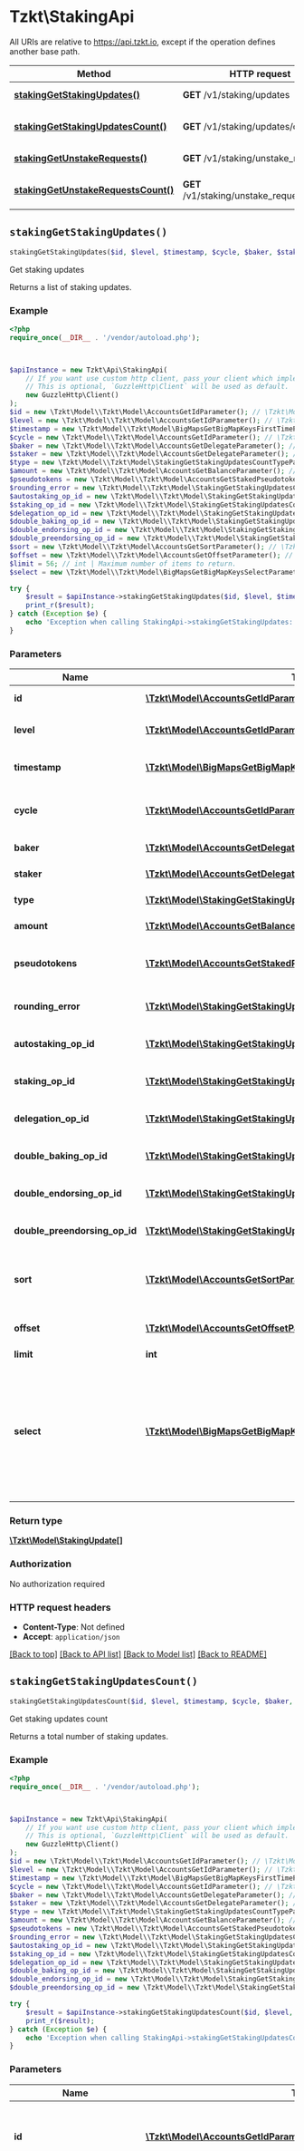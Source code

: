 # Tzkt\StakingApi

All URIs are relative to https://api.tzkt.io, except if the operation defines another base path.

| Method | HTTP request | Description |
| ------------- | ------------- | ------------- |
| [**stakingGetStakingUpdates()**](StakingApi.md#stakingGetStakingUpdates) | **GET** /v1/staking/updates | Get staking updates |
| [**stakingGetStakingUpdatesCount()**](StakingApi.md#stakingGetStakingUpdatesCount) | **GET** /v1/staking/updates/count | Get staking updates count |
| [**stakingGetUnstakeRequests()**](StakingApi.md#stakingGetUnstakeRequests) | **GET** /v1/staking/unstake_requests | Get unstake requests |
| [**stakingGetUnstakeRequestsCount()**](StakingApi.md#stakingGetUnstakeRequestsCount) | **GET** /v1/staking/unstake_requests/count | Get unstake requests count |


## `stakingGetStakingUpdates()`

```php
stakingGetStakingUpdates($id, $level, $timestamp, $cycle, $baker, $staker, $type, $amount, $pseudotokens, $rounding_error, $autostaking_op_id, $staking_op_id, $delegation_op_id, $double_baking_op_id, $double_endorsing_op_id, $double_preendorsing_op_id, $sort, $offset, $limit, $select): \Tzkt\Model\StakingUpdate[]
```

Get staking updates

Returns a list of staking updates.

### Example

```php
<?php
require_once(__DIR__ . '/vendor/autoload.php');



$apiInstance = new Tzkt\Api\StakingApi(
    // If you want use custom http client, pass your client which implements `GuzzleHttp\ClientInterface`.
    // This is optional, `GuzzleHttp\Client` will be used as default.
    new GuzzleHttp\Client()
);
$id = new \Tzkt\Model\\Tzkt\Model\AccountsGetIdParameter(); // \Tzkt\Model\AccountsGetIdParameter | Filter by internal TzKT id.   Click on the parameter to expand more details.
$level = new \Tzkt\Model\\Tzkt\Model\AccountsGetIdParameter(); // \Tzkt\Model\AccountsGetIdParameter | Filter by level of the block, where the staking update happened.   Click on the parameter to expand more details.
$timestamp = new \Tzkt\Model\\Tzkt\Model\BigMapsGetBigMapKeysFirstTimeParameter(); // \Tzkt\Model\BigMapsGetBigMapKeysFirstTimeParameter | Filter by timestamp of the block, where the staking update happened.   Click on the parameter to expand more details.
$cycle = new \Tzkt\Model\\Tzkt\Model\AccountsGetIdParameter(); // \Tzkt\Model\AccountsGetIdParameter | Filter by freezer or block cycle (depending on the update type).   Click on the parameter to expand more details.
$baker = new \Tzkt\Model\\Tzkt\Model\AccountsGetDelegateParameter(); // \Tzkt\Model\AccountsGetDelegateParameter | Filter by related baker.   Click on the parameter to expand more details.
$staker = new \Tzkt\Model\\Tzkt\Model\AccountsGetDelegateParameter(); // \Tzkt\Model\AccountsGetDelegateParameter | Filter by related staker.   Click on the parameter to expand more details.
$type = new \Tzkt\Model\\Tzkt\Model\StakingGetStakingUpdatesCountTypeParameter(); // \Tzkt\Model\StakingGetStakingUpdatesCountTypeParameter | Filter by staking update type.   Click on the parameter to expand more details.
$amount = new \Tzkt\Model\\Tzkt\Model\AccountsGetBalanceParameter(); // \Tzkt\Model\AccountsGetBalanceParameter | Filter by amount.   Click on the parameter to expand more details.
$pseudotokens = new \Tzkt\Model\\Tzkt\Model\AccountsGetStakedPseudotokensParameter(); // \Tzkt\Model\AccountsGetStakedPseudotokensParameter | Filter by amount of staking pseudotokens minted or burnt.   Click on the parameter to expand more details.
$rounding_error = new \Tzkt\Model\\Tzkt\Model\StakingGetStakingUpdatesCountRoundingErrorParameter(); // \Tzkt\Model\StakingGetStakingUpdatesCountRoundingErrorParameter | Filter by protocol rounding error.   Click on the parameter to expand more details.
$autostaking_op_id = new \Tzkt\Model\\Tzkt\Model\StakingGetStakingUpdatesCountRoundingErrorParameter(); // \Tzkt\Model\StakingGetStakingUpdatesCountRoundingErrorParameter | Filter by the ID of the related operation.   Click on the parameter to expand more details.
$staking_op_id = new \Tzkt\Model\\Tzkt\Model\StakingGetStakingUpdatesCountRoundingErrorParameter(); // \Tzkt\Model\StakingGetStakingUpdatesCountRoundingErrorParameter | Filter by the ID of the related operation.   Click on the parameter to expand more details.
$delegation_op_id = new \Tzkt\Model\\Tzkt\Model\StakingGetStakingUpdatesCountRoundingErrorParameter(); // \Tzkt\Model\StakingGetStakingUpdatesCountRoundingErrorParameter | Filter by the ID of the related operation.   Click on the parameter to expand more details.
$double_baking_op_id = new \Tzkt\Model\\Tzkt\Model\StakingGetStakingUpdatesCountRoundingErrorParameter(); // \Tzkt\Model\StakingGetStakingUpdatesCountRoundingErrorParameter | Filter by the ID of the related operation.   Click on the parameter to expand more details.
$double_endorsing_op_id = new \Tzkt\Model\\Tzkt\Model\StakingGetStakingUpdatesCountRoundingErrorParameter(); // \Tzkt\Model\StakingGetStakingUpdatesCountRoundingErrorParameter | Filter by the ID of the related operation.   Click on the parameter to expand more details.
$double_preendorsing_op_id = new \Tzkt\Model\\Tzkt\Model\StakingGetStakingUpdatesCountRoundingErrorParameter(); // \Tzkt\Model\StakingGetStakingUpdatesCountRoundingErrorParameter | Filter by the ID of the related operation.   Click on the parameter to expand more details.
$sort = new \Tzkt\Model\\Tzkt\Model\AccountsGetSortParameter(); // \Tzkt\Model\AccountsGetSortParameter | Sorts items (asc or desc) by the specified field. You can see what fields can be used for sorting in the response description, below.   Click on the parameter to expand more details.
$offset = new \Tzkt\Model\\Tzkt\Model\AccountsGetOffsetParameter(); // \Tzkt\Model\AccountsGetOffsetParameter | Specifies which or how many items should be skipped.   Click on the parameter to expand more details.
$limit = 56; // int | Maximum number of items to return.
$select = new \Tzkt\Model\\Tzkt\Model\BigMapsGetBigMapKeysSelectParameter(); // \Tzkt\Model\BigMapsGetBigMapKeysSelectParameter | Specify a comma-separated list of fields to include into response or leave it undefined to get default set of fields. This parameter accepts values of the following format: `{field}{path?}{as alias?}`, so you can do deep selection (for example, `?select=balance,token.metadata.symbol as token,...`).   Note, if you select just one field, the response will be flatten into a simple array of values.   Click on the parameter to expand the details.

try {
    $result = $apiInstance->stakingGetStakingUpdates($id, $level, $timestamp, $cycle, $baker, $staker, $type, $amount, $pseudotokens, $rounding_error, $autostaking_op_id, $staking_op_id, $delegation_op_id, $double_baking_op_id, $double_endorsing_op_id, $double_preendorsing_op_id, $sort, $offset, $limit, $select);
    print_r($result);
} catch (Exception $e) {
    echo 'Exception when calling StakingApi->stakingGetStakingUpdates: ', $e->getMessage(), PHP_EOL;
}
```

### Parameters

| Name | Type | Description  | Notes |
| ------------- | ------------- | ------------- | ------------- |
| **id** | [**\Tzkt\Model\AccountsGetIdParameter**](../Model/.md)| Filter by internal TzKT id.   Click on the parameter to expand more details. | [optional] |
| **level** | [**\Tzkt\Model\AccountsGetIdParameter**](../Model/.md)| Filter by level of the block, where the staking update happened.   Click on the parameter to expand more details. | [optional] |
| **timestamp** | [**\Tzkt\Model\BigMapsGetBigMapKeysFirstTimeParameter**](../Model/.md)| Filter by timestamp of the block, where the staking update happened.   Click on the parameter to expand more details. | [optional] |
| **cycle** | [**\Tzkt\Model\AccountsGetIdParameter**](../Model/.md)| Filter by freezer or block cycle (depending on the update type).   Click on the parameter to expand more details. | [optional] |
| **baker** | [**\Tzkt\Model\AccountsGetDelegateParameter**](../Model/.md)| Filter by related baker.   Click on the parameter to expand more details. | [optional] |
| **staker** | [**\Tzkt\Model\AccountsGetDelegateParameter**](../Model/.md)| Filter by related staker.   Click on the parameter to expand more details. | [optional] |
| **type** | [**\Tzkt\Model\StakingGetStakingUpdatesCountTypeParameter**](../Model/.md)| Filter by staking update type.   Click on the parameter to expand more details. | [optional] |
| **amount** | [**\Tzkt\Model\AccountsGetBalanceParameter**](../Model/.md)| Filter by amount.   Click on the parameter to expand more details. | [optional] |
| **pseudotokens** | [**\Tzkt\Model\AccountsGetStakedPseudotokensParameter**](../Model/.md)| Filter by amount of staking pseudotokens minted or burnt.   Click on the parameter to expand more details. | [optional] |
| **rounding_error** | [**\Tzkt\Model\StakingGetStakingUpdatesCountRoundingErrorParameter**](../Model/.md)| Filter by protocol rounding error.   Click on the parameter to expand more details. | [optional] |
| **autostaking_op_id** | [**\Tzkt\Model\StakingGetStakingUpdatesCountRoundingErrorParameter**](../Model/.md)| Filter by the ID of the related operation.   Click on the parameter to expand more details. | [optional] |
| **staking_op_id** | [**\Tzkt\Model\StakingGetStakingUpdatesCountRoundingErrorParameter**](../Model/.md)| Filter by the ID of the related operation.   Click on the parameter to expand more details. | [optional] |
| **delegation_op_id** | [**\Tzkt\Model\StakingGetStakingUpdatesCountRoundingErrorParameter**](../Model/.md)| Filter by the ID of the related operation.   Click on the parameter to expand more details. | [optional] |
| **double_baking_op_id** | [**\Tzkt\Model\StakingGetStakingUpdatesCountRoundingErrorParameter**](../Model/.md)| Filter by the ID of the related operation.   Click on the parameter to expand more details. | [optional] |
| **double_endorsing_op_id** | [**\Tzkt\Model\StakingGetStakingUpdatesCountRoundingErrorParameter**](../Model/.md)| Filter by the ID of the related operation.   Click on the parameter to expand more details. | [optional] |
| **double_preendorsing_op_id** | [**\Tzkt\Model\StakingGetStakingUpdatesCountRoundingErrorParameter**](../Model/.md)| Filter by the ID of the related operation.   Click on the parameter to expand more details. | [optional] |
| **sort** | [**\Tzkt\Model\AccountsGetSortParameter**](../Model/.md)| Sorts items (asc or desc) by the specified field. You can see what fields can be used for sorting in the response description, below.   Click on the parameter to expand more details. | [optional] |
| **offset** | [**\Tzkt\Model\AccountsGetOffsetParameter**](../Model/.md)| Specifies which or how many items should be skipped.   Click on the parameter to expand more details. | [optional] |
| **limit** | **int**| Maximum number of items to return. | [optional] |
| **select** | [**\Tzkt\Model\BigMapsGetBigMapKeysSelectParameter**](../Model/.md)| Specify a comma-separated list of fields to include into response or leave it undefined to get default set of fields. This parameter accepts values of the following format: &#x60;{field}{path?}{as alias?}&#x60;, so you can do deep selection (for example, &#x60;?select&#x3D;balance,token.metadata.symbol as token,...&#x60;).   Note, if you select just one field, the response will be flatten into a simple array of values.   Click on the parameter to expand the details. | [optional] |

### Return type

[**\Tzkt\Model\StakingUpdate[]**](../Model/StakingUpdate.md)

### Authorization

No authorization required

### HTTP request headers

- **Content-Type**: Not defined
- **Accept**: `application/json`

[[Back to top]](#) [[Back to API list]](../../README.md#endpoints)
[[Back to Model list]](../../README.md#models)
[[Back to README]](../../README.md)

## `stakingGetStakingUpdatesCount()`

```php
stakingGetStakingUpdatesCount($id, $level, $timestamp, $cycle, $baker, $staker, $type, $amount, $pseudotokens, $rounding_error, $autostaking_op_id, $staking_op_id, $delegation_op_id, $double_baking_op_id, $double_endorsing_op_id, $double_preendorsing_op_id): int
```

Get staking updates count

Returns a total number of staking updates.

### Example

```php
<?php
require_once(__DIR__ . '/vendor/autoload.php');



$apiInstance = new Tzkt\Api\StakingApi(
    // If you want use custom http client, pass your client which implements `GuzzleHttp\ClientInterface`.
    // This is optional, `GuzzleHttp\Client` will be used as default.
    new GuzzleHttp\Client()
);
$id = new \Tzkt\Model\\Tzkt\Model\AccountsGetIdParameter(); // \Tzkt\Model\AccountsGetIdParameter | Filter by internal TzKT id.   Click on the parameter to expand more details.
$level = new \Tzkt\Model\\Tzkt\Model\AccountsGetIdParameter(); // \Tzkt\Model\AccountsGetIdParameter | Filter by level of the block, where the staking update happened.   Click on the parameter to expand more details.
$timestamp = new \Tzkt\Model\\Tzkt\Model\BigMapsGetBigMapKeysFirstTimeParameter(); // \Tzkt\Model\BigMapsGetBigMapKeysFirstTimeParameter | Filter by timestamp of the block, where the staking update happened.   Click on the parameter to expand more details.
$cycle = new \Tzkt\Model\\Tzkt\Model\AccountsGetIdParameter(); // \Tzkt\Model\AccountsGetIdParameter | Filter by freezer or block cycle (depending on the update type).   Click on the parameter to expand more details.
$baker = new \Tzkt\Model\\Tzkt\Model\AccountsGetDelegateParameter(); // \Tzkt\Model\AccountsGetDelegateParameter | Filter by related baker.   Click on the parameter to expand more details.
$staker = new \Tzkt\Model\\Tzkt\Model\AccountsGetDelegateParameter(); // \Tzkt\Model\AccountsGetDelegateParameter | Filter by related staker.   Click on the parameter to expand more details.
$type = new \Tzkt\Model\\Tzkt\Model\StakingGetStakingUpdatesCountTypeParameter(); // \Tzkt\Model\StakingGetStakingUpdatesCountTypeParameter | Filter by staking update type.   Click on the parameter to expand more details.
$amount = new \Tzkt\Model\\Tzkt\Model\AccountsGetBalanceParameter(); // \Tzkt\Model\AccountsGetBalanceParameter | Filter by amount.   Click on the parameter to expand more details.
$pseudotokens = new \Tzkt\Model\\Tzkt\Model\AccountsGetStakedPseudotokensParameter(); // \Tzkt\Model\AccountsGetStakedPseudotokensParameter | Filter by amount of staking pseudotokens minted or burnt.   Click on the parameter to expand more details.
$rounding_error = new \Tzkt\Model\\Tzkt\Model\StakingGetStakingUpdatesCountRoundingErrorParameter(); // \Tzkt\Model\StakingGetStakingUpdatesCountRoundingErrorParameter | Filter by protocol rounding error.   Click on the parameter to expand more details.
$autostaking_op_id = new \Tzkt\Model\\Tzkt\Model\StakingGetStakingUpdatesCountRoundingErrorParameter(); // \Tzkt\Model\StakingGetStakingUpdatesCountRoundingErrorParameter | Filter by the ID of the related operation.   Click on the parameter to expand more details.
$staking_op_id = new \Tzkt\Model\\Tzkt\Model\StakingGetStakingUpdatesCountRoundingErrorParameter(); // \Tzkt\Model\StakingGetStakingUpdatesCountRoundingErrorParameter | Filter by the ID of the related operation.   Click on the parameter to expand more details.
$delegation_op_id = new \Tzkt\Model\\Tzkt\Model\StakingGetStakingUpdatesCountRoundingErrorParameter(); // \Tzkt\Model\StakingGetStakingUpdatesCountRoundingErrorParameter | Filter by the ID of the related operation.   Click on the parameter to expand more details.
$double_baking_op_id = new \Tzkt\Model\\Tzkt\Model\StakingGetStakingUpdatesCountRoundingErrorParameter(); // \Tzkt\Model\StakingGetStakingUpdatesCountRoundingErrorParameter | Filter by the ID of the related operation.   Click on the parameter to expand more details.
$double_endorsing_op_id = new \Tzkt\Model\\Tzkt\Model\StakingGetStakingUpdatesCountRoundingErrorParameter(); // \Tzkt\Model\StakingGetStakingUpdatesCountRoundingErrorParameter | Filter by the ID of the related operation.   Click on the parameter to expand more details.
$double_preendorsing_op_id = new \Tzkt\Model\\Tzkt\Model\StakingGetStakingUpdatesCountRoundingErrorParameter(); // \Tzkt\Model\StakingGetStakingUpdatesCountRoundingErrorParameter | Filter by the ID of the related operation.   Click on the parameter to expand more details.

try {
    $result = $apiInstance->stakingGetStakingUpdatesCount($id, $level, $timestamp, $cycle, $baker, $staker, $type, $amount, $pseudotokens, $rounding_error, $autostaking_op_id, $staking_op_id, $delegation_op_id, $double_baking_op_id, $double_endorsing_op_id, $double_preendorsing_op_id);
    print_r($result);
} catch (Exception $e) {
    echo 'Exception when calling StakingApi->stakingGetStakingUpdatesCount: ', $e->getMessage(), PHP_EOL;
}
```

### Parameters

| Name | Type | Description  | Notes |
| ------------- | ------------- | ------------- | ------------- |
| **id** | [**\Tzkt\Model\AccountsGetIdParameter**](../Model/.md)| Filter by internal TzKT id.   Click on the parameter to expand more details. | [optional] |
| **level** | [**\Tzkt\Model\AccountsGetIdParameter**](../Model/.md)| Filter by level of the block, where the staking update happened.   Click on the parameter to expand more details. | [optional] |
| **timestamp** | [**\Tzkt\Model\BigMapsGetBigMapKeysFirstTimeParameter**](../Model/.md)| Filter by timestamp of the block, where the staking update happened.   Click on the parameter to expand more details. | [optional] |
| **cycle** | [**\Tzkt\Model\AccountsGetIdParameter**](../Model/.md)| Filter by freezer or block cycle (depending on the update type).   Click on the parameter to expand more details. | [optional] |
| **baker** | [**\Tzkt\Model\AccountsGetDelegateParameter**](../Model/.md)| Filter by related baker.   Click on the parameter to expand more details. | [optional] |
| **staker** | [**\Tzkt\Model\AccountsGetDelegateParameter**](../Model/.md)| Filter by related staker.   Click on the parameter to expand more details. | [optional] |
| **type** | [**\Tzkt\Model\StakingGetStakingUpdatesCountTypeParameter**](../Model/.md)| Filter by staking update type.   Click on the parameter to expand more details. | [optional] |
| **amount** | [**\Tzkt\Model\AccountsGetBalanceParameter**](../Model/.md)| Filter by amount.   Click on the parameter to expand more details. | [optional] |
| **pseudotokens** | [**\Tzkt\Model\AccountsGetStakedPseudotokensParameter**](../Model/.md)| Filter by amount of staking pseudotokens minted or burnt.   Click on the parameter to expand more details. | [optional] |
| **rounding_error** | [**\Tzkt\Model\StakingGetStakingUpdatesCountRoundingErrorParameter**](../Model/.md)| Filter by protocol rounding error.   Click on the parameter to expand more details. | [optional] |
| **autostaking_op_id** | [**\Tzkt\Model\StakingGetStakingUpdatesCountRoundingErrorParameter**](../Model/.md)| Filter by the ID of the related operation.   Click on the parameter to expand more details. | [optional] |
| **staking_op_id** | [**\Tzkt\Model\StakingGetStakingUpdatesCountRoundingErrorParameter**](../Model/.md)| Filter by the ID of the related operation.   Click on the parameter to expand more details. | [optional] |
| **delegation_op_id** | [**\Tzkt\Model\StakingGetStakingUpdatesCountRoundingErrorParameter**](../Model/.md)| Filter by the ID of the related operation.   Click on the parameter to expand more details. | [optional] |
| **double_baking_op_id** | [**\Tzkt\Model\StakingGetStakingUpdatesCountRoundingErrorParameter**](../Model/.md)| Filter by the ID of the related operation.   Click on the parameter to expand more details. | [optional] |
| **double_endorsing_op_id** | [**\Tzkt\Model\StakingGetStakingUpdatesCountRoundingErrorParameter**](../Model/.md)| Filter by the ID of the related operation.   Click on the parameter to expand more details. | [optional] |
| **double_preendorsing_op_id** | [**\Tzkt\Model\StakingGetStakingUpdatesCountRoundingErrorParameter**](../Model/.md)| Filter by the ID of the related operation.   Click on the parameter to expand more details. | [optional] |

### Return type

**int**

### Authorization

No authorization required

### HTTP request headers

- **Content-Type**: Not defined
- **Accept**: `application/json`

[[Back to top]](#) [[Back to API list]](../../README.md#endpoints)
[[Back to Model list]](../../README.md#models)
[[Back to README]](../../README.md)

## `stakingGetUnstakeRequests()`

```php
stakingGetUnstakeRequests($id, $cycle, $baker, $staker, $requested_amount, $restaked_amount, $finalized_amount, $slashed_amount, $rounding_error, $actual_amount, $status, $updates_count, $first_level, $first_time, $last_level, $last_time, $sort, $offset, $limit, $select): \Tzkt\Model\UnstakeRequest[]
```

Get unstake requests

Returns a list of unstake requests.

### Example

```php
<?php
require_once(__DIR__ . '/vendor/autoload.php');



$apiInstance = new Tzkt\Api\StakingApi(
    // If you want use custom http client, pass your client which implements `GuzzleHttp\ClientInterface`.
    // This is optional, `GuzzleHttp\Client` will be used as default.
    new GuzzleHttp\Client()
);
$id = new \Tzkt\Model\\Tzkt\Model\AccountsGetIdParameter(); // \Tzkt\Model\AccountsGetIdParameter | Filter by internal TzKT id.   Click on the parameter to expand more details.
$cycle = new \Tzkt\Model\\Tzkt\Model\AccountsGetIdParameter(); // \Tzkt\Model\AccountsGetIdParameter | Filter by cycle.   Click on the parameter to expand more details.
$baker = new \Tzkt\Model\\Tzkt\Model\AccountsGetDelegateParameter(); // \Tzkt\Model\AccountsGetDelegateParameter | Filter by related baker.   Click on the parameter to expand more details.
$staker = new \Tzkt\Model\\Tzkt\Model\AccountsGetDelegateParameter(); // \Tzkt\Model\AccountsGetDelegateParameter | Filter by related staker. If staker is null, then it's aggregated unstaked deposits for the baker.   Click on the parameter to expand more details.
$requested_amount = new \Tzkt\Model\\Tzkt\Model\AccountsGetBalanceParameter(); // \Tzkt\Model\AccountsGetBalanceParameter | Filter by requested amount.   Click on the parameter to expand more details.
$restaked_amount = new \Tzkt\Model\\Tzkt\Model\AccountsGetBalanceParameter(); // \Tzkt\Model\AccountsGetBalanceParameter | Filter by restaked amount.   Click on the parameter to expand more details.
$finalized_amount = new \Tzkt\Model\\Tzkt\Model\AccountsGetBalanceParameter(); // \Tzkt\Model\AccountsGetBalanceParameter | Filter by finalized amount.   Click on the parameter to expand more details.
$slashed_amount = new \Tzkt\Model\\Tzkt\Model\AccountsGetBalanceParameter(); // \Tzkt\Model\AccountsGetBalanceParameter | Filter by slashed amount.   Click on the parameter to expand more details.
$rounding_error = new \Tzkt\Model\\Tzkt\Model\StakingGetStakingUpdatesCountRoundingErrorParameter(); // \Tzkt\Model\StakingGetStakingUpdatesCountRoundingErrorParameter | Filter by protocol rounding error.   Click on the parameter to expand more details.
$actual_amount = new \Tzkt\Model\\Tzkt\Model\AccountsGetBalanceParameter(); // \Tzkt\Model\AccountsGetBalanceParameter | Filter by actual amount.   Click on the parameter to expand more details.
$status = new \Tzkt\Model\\Tzkt\Model\StakingGetUnstakeRequestsCountStatusParameter(); // \Tzkt\Model\StakingGetUnstakeRequestsCountStatusParameter | Filter by status.   Click on the parameter to expand more details.
$updates_count = new \Tzkt\Model\\Tzkt\Model\AccountsGetIdParameter(); // \Tzkt\Model\AccountsGetIdParameter | Filter by staking updates count.   Click on the parameter to expand more details.
$first_level = new \Tzkt\Model\\Tzkt\Model\AccountsGetIdParameter(); // \Tzkt\Model\AccountsGetIdParameter | Filter by level of the block where the unstake request was created.   Click on the parameter to expand more details.
$first_time = new \Tzkt\Model\\Tzkt\Model\BigMapsGetBigMapKeysFirstTimeParameter(); // \Tzkt\Model\BigMapsGetBigMapKeysFirstTimeParameter | Filter by timestamp (ISO 8601) of the block where the unstake request was created.   Click on the parameter to expand more details.
$last_level = new \Tzkt\Model\\Tzkt\Model\AccountsGetIdParameter(); // \Tzkt\Model\AccountsGetIdParameter | Filter by level of the block where the unstake request was last updated.   Click on the parameter to expand more details.
$last_time = new \Tzkt\Model\\Tzkt\Model\BigMapsGetBigMapKeysFirstTimeParameter(); // \Tzkt\Model\BigMapsGetBigMapKeysFirstTimeParameter | Filter by timestamp (ISO 8601) of the block where the unstake request was last updated.   Click on the parameter to expand more details.
$sort = new \Tzkt\Model\\Tzkt\Model\AccountsGetSortParameter(); // \Tzkt\Model\AccountsGetSortParameter | Sorts items (asc or desc) by the specified field. You can see what fields can be used for sorting in the response description, below.   Click on the parameter to expand more details.
$offset = new \Tzkt\Model\\Tzkt\Model\AccountsGetOffsetParameter(); // \Tzkt\Model\AccountsGetOffsetParameter | Specifies which or how many items should be skipped.   Click on the parameter to expand more details.
$limit = 56; // int | Maximum number of items to return.
$select = new \Tzkt\Model\\Tzkt\Model\BigMapsGetBigMapKeysSelectParameter(); // \Tzkt\Model\BigMapsGetBigMapKeysSelectParameter | Specify a comma-separated list of fields to include into response or leave it undefined to get default set of fields. This parameter accepts values of the following format: `{field}{path?}{as alias?}`, so you can do deep selection (for example, `?select=balance,token.metadata.symbol as token,...`).   Note, if you select just one field, the response will be flatten into a simple array of values.   Click on the parameter to expand the details.

try {
    $result = $apiInstance->stakingGetUnstakeRequests($id, $cycle, $baker, $staker, $requested_amount, $restaked_amount, $finalized_amount, $slashed_amount, $rounding_error, $actual_amount, $status, $updates_count, $first_level, $first_time, $last_level, $last_time, $sort, $offset, $limit, $select);
    print_r($result);
} catch (Exception $e) {
    echo 'Exception when calling StakingApi->stakingGetUnstakeRequests: ', $e->getMessage(), PHP_EOL;
}
```

### Parameters

| Name | Type | Description  | Notes |
| ------------- | ------------- | ------------- | ------------- |
| **id** | [**\Tzkt\Model\AccountsGetIdParameter**](../Model/.md)| Filter by internal TzKT id.   Click on the parameter to expand more details. | [optional] |
| **cycle** | [**\Tzkt\Model\AccountsGetIdParameter**](../Model/.md)| Filter by cycle.   Click on the parameter to expand more details. | [optional] |
| **baker** | [**\Tzkt\Model\AccountsGetDelegateParameter**](../Model/.md)| Filter by related baker.   Click on the parameter to expand more details. | [optional] |
| **staker** | [**\Tzkt\Model\AccountsGetDelegateParameter**](../Model/.md)| Filter by related staker. If staker is null, then it&#39;s aggregated unstaked deposits for the baker.   Click on the parameter to expand more details. | [optional] |
| **requested_amount** | [**\Tzkt\Model\AccountsGetBalanceParameter**](../Model/.md)| Filter by requested amount.   Click on the parameter to expand more details. | [optional] |
| **restaked_amount** | [**\Tzkt\Model\AccountsGetBalanceParameter**](../Model/.md)| Filter by restaked amount.   Click on the parameter to expand more details. | [optional] |
| **finalized_amount** | [**\Tzkt\Model\AccountsGetBalanceParameter**](../Model/.md)| Filter by finalized amount.   Click on the parameter to expand more details. | [optional] |
| **slashed_amount** | [**\Tzkt\Model\AccountsGetBalanceParameter**](../Model/.md)| Filter by slashed amount.   Click on the parameter to expand more details. | [optional] |
| **rounding_error** | [**\Tzkt\Model\StakingGetStakingUpdatesCountRoundingErrorParameter**](../Model/.md)| Filter by protocol rounding error.   Click on the parameter to expand more details. | [optional] |
| **actual_amount** | [**\Tzkt\Model\AccountsGetBalanceParameter**](../Model/.md)| Filter by actual amount.   Click on the parameter to expand more details. | [optional] |
| **status** | [**\Tzkt\Model\StakingGetUnstakeRequestsCountStatusParameter**](../Model/.md)| Filter by status.   Click on the parameter to expand more details. | [optional] |
| **updates_count** | [**\Tzkt\Model\AccountsGetIdParameter**](../Model/.md)| Filter by staking updates count.   Click on the parameter to expand more details. | [optional] |
| **first_level** | [**\Tzkt\Model\AccountsGetIdParameter**](../Model/.md)| Filter by level of the block where the unstake request was created.   Click on the parameter to expand more details. | [optional] |
| **first_time** | [**\Tzkt\Model\BigMapsGetBigMapKeysFirstTimeParameter**](../Model/.md)| Filter by timestamp (ISO 8601) of the block where the unstake request was created.   Click on the parameter to expand more details. | [optional] |
| **last_level** | [**\Tzkt\Model\AccountsGetIdParameter**](../Model/.md)| Filter by level of the block where the unstake request was last updated.   Click on the parameter to expand more details. | [optional] |
| **last_time** | [**\Tzkt\Model\BigMapsGetBigMapKeysFirstTimeParameter**](../Model/.md)| Filter by timestamp (ISO 8601) of the block where the unstake request was last updated.   Click on the parameter to expand more details. | [optional] |
| **sort** | [**\Tzkt\Model\AccountsGetSortParameter**](../Model/.md)| Sorts items (asc or desc) by the specified field. You can see what fields can be used for sorting in the response description, below.   Click on the parameter to expand more details. | [optional] |
| **offset** | [**\Tzkt\Model\AccountsGetOffsetParameter**](../Model/.md)| Specifies which or how many items should be skipped.   Click on the parameter to expand more details. | [optional] |
| **limit** | **int**| Maximum number of items to return. | [optional] |
| **select** | [**\Tzkt\Model\BigMapsGetBigMapKeysSelectParameter**](../Model/.md)| Specify a comma-separated list of fields to include into response or leave it undefined to get default set of fields. This parameter accepts values of the following format: &#x60;{field}{path?}{as alias?}&#x60;, so you can do deep selection (for example, &#x60;?select&#x3D;balance,token.metadata.symbol as token,...&#x60;).   Note, if you select just one field, the response will be flatten into a simple array of values.   Click on the parameter to expand the details. | [optional] |

### Return type

[**\Tzkt\Model\UnstakeRequest[]**](../Model/UnstakeRequest.md)

### Authorization

No authorization required

### HTTP request headers

- **Content-Type**: Not defined
- **Accept**: `application/json`

[[Back to top]](#) [[Back to API list]](../../README.md#endpoints)
[[Back to Model list]](../../README.md#models)
[[Back to README]](../../README.md)

## `stakingGetUnstakeRequestsCount()`

```php
stakingGetUnstakeRequestsCount($id, $cycle, $baker, $staker, $requested_amount, $restaked_amount, $finalized_amount, $slashed_amount, $rounding_error, $actual_amount, $status, $updates_count, $first_level, $first_time, $last_level, $last_time): int
```

Get unstake requests count

Returns a total number of unstake requests.

### Example

```php
<?php
require_once(__DIR__ . '/vendor/autoload.php');



$apiInstance = new Tzkt\Api\StakingApi(
    // If you want use custom http client, pass your client which implements `GuzzleHttp\ClientInterface`.
    // This is optional, `GuzzleHttp\Client` will be used as default.
    new GuzzleHttp\Client()
);
$id = new \Tzkt\Model\\Tzkt\Model\AccountsGetIdParameter(); // \Tzkt\Model\AccountsGetIdParameter | Filter by internal TzKT id.   Click on the parameter to expand more details.
$cycle = new \Tzkt\Model\\Tzkt\Model\AccountsGetIdParameter(); // \Tzkt\Model\AccountsGetIdParameter | Filter by cycle.   Click on the parameter to expand more details.
$baker = new \Tzkt\Model\\Tzkt\Model\AccountsGetDelegateParameter(); // \Tzkt\Model\AccountsGetDelegateParameter | Filter by related baker.   Click on the parameter to expand more details.
$staker = new \Tzkt\Model\\Tzkt\Model\AccountsGetDelegateParameter(); // \Tzkt\Model\AccountsGetDelegateParameter | Filter by related staker. If staker is null, then it's aggregated unstaked deposits for the baker.   Click on the parameter to expand more details.
$requested_amount = new \Tzkt\Model\\Tzkt\Model\AccountsGetBalanceParameter(); // \Tzkt\Model\AccountsGetBalanceParameter | Filter by requested amount.   Click on the parameter to expand more details.
$restaked_amount = new \Tzkt\Model\\Tzkt\Model\AccountsGetBalanceParameter(); // \Tzkt\Model\AccountsGetBalanceParameter | Filter by restaked amount.   Click on the parameter to expand more details.
$finalized_amount = new \Tzkt\Model\\Tzkt\Model\AccountsGetBalanceParameter(); // \Tzkt\Model\AccountsGetBalanceParameter | Filter by finalized amount.   Click on the parameter to expand more details.
$slashed_amount = new \Tzkt\Model\\Tzkt\Model\AccountsGetBalanceParameter(); // \Tzkt\Model\AccountsGetBalanceParameter | Filter by slashed amount.   Click on the parameter to expand more details.
$rounding_error = new \Tzkt\Model\\Tzkt\Model\StakingGetStakingUpdatesCountRoundingErrorParameter(); // \Tzkt\Model\StakingGetStakingUpdatesCountRoundingErrorParameter | Filter by protocol rounding error.   Click on the parameter to expand more details.
$actual_amount = new \Tzkt\Model\\Tzkt\Model\AccountsGetBalanceParameter(); // \Tzkt\Model\AccountsGetBalanceParameter | Filter by actual amount.   Click on the parameter to expand more details.
$status = new \Tzkt\Model\\Tzkt\Model\StakingGetUnstakeRequestsCountStatusParameter(); // \Tzkt\Model\StakingGetUnstakeRequestsCountStatusParameter | Filter by status.   Click on the parameter to expand more details.
$updates_count = new \Tzkt\Model\\Tzkt\Model\AccountsGetIdParameter(); // \Tzkt\Model\AccountsGetIdParameter | Filter by staking updates count.   Click on the parameter to expand more details.
$first_level = new \Tzkt\Model\\Tzkt\Model\AccountsGetIdParameter(); // \Tzkt\Model\AccountsGetIdParameter | Filter by level of the block where the unstake request was created.   Click on the parameter to expand more details.
$first_time = new \Tzkt\Model\\Tzkt\Model\BigMapsGetBigMapKeysFirstTimeParameter(); // \Tzkt\Model\BigMapsGetBigMapKeysFirstTimeParameter | Filter by timestamp (ISO 8601) of the block where the unstake request was created.   Click on the parameter to expand more details.
$last_level = new \Tzkt\Model\\Tzkt\Model\AccountsGetIdParameter(); // \Tzkt\Model\AccountsGetIdParameter | Filter by level of the block where the unstake request was last updated.   Click on the parameter to expand more details.
$last_time = new \Tzkt\Model\\Tzkt\Model\BigMapsGetBigMapKeysFirstTimeParameter(); // \Tzkt\Model\BigMapsGetBigMapKeysFirstTimeParameter | Filter by timestamp (ISO 8601) of the block where the unstake request was last updated.   Click on the parameter to expand more details.

try {
    $result = $apiInstance->stakingGetUnstakeRequestsCount($id, $cycle, $baker, $staker, $requested_amount, $restaked_amount, $finalized_amount, $slashed_amount, $rounding_error, $actual_amount, $status, $updates_count, $first_level, $first_time, $last_level, $last_time);
    print_r($result);
} catch (Exception $e) {
    echo 'Exception when calling StakingApi->stakingGetUnstakeRequestsCount: ', $e->getMessage(), PHP_EOL;
}
```

### Parameters

| Name | Type | Description  | Notes |
| ------------- | ------------- | ------------- | ------------- |
| **id** | [**\Tzkt\Model\AccountsGetIdParameter**](../Model/.md)| Filter by internal TzKT id.   Click on the parameter to expand more details. | [optional] |
| **cycle** | [**\Tzkt\Model\AccountsGetIdParameter**](../Model/.md)| Filter by cycle.   Click on the parameter to expand more details. | [optional] |
| **baker** | [**\Tzkt\Model\AccountsGetDelegateParameter**](../Model/.md)| Filter by related baker.   Click on the parameter to expand more details. | [optional] |
| **staker** | [**\Tzkt\Model\AccountsGetDelegateParameter**](../Model/.md)| Filter by related staker. If staker is null, then it&#39;s aggregated unstaked deposits for the baker.   Click on the parameter to expand more details. | [optional] |
| **requested_amount** | [**\Tzkt\Model\AccountsGetBalanceParameter**](../Model/.md)| Filter by requested amount.   Click on the parameter to expand more details. | [optional] |
| **restaked_amount** | [**\Tzkt\Model\AccountsGetBalanceParameter**](../Model/.md)| Filter by restaked amount.   Click on the parameter to expand more details. | [optional] |
| **finalized_amount** | [**\Tzkt\Model\AccountsGetBalanceParameter**](../Model/.md)| Filter by finalized amount.   Click on the parameter to expand more details. | [optional] |
| **slashed_amount** | [**\Tzkt\Model\AccountsGetBalanceParameter**](../Model/.md)| Filter by slashed amount.   Click on the parameter to expand more details. | [optional] |
| **rounding_error** | [**\Tzkt\Model\StakingGetStakingUpdatesCountRoundingErrorParameter**](../Model/.md)| Filter by protocol rounding error.   Click on the parameter to expand more details. | [optional] |
| **actual_amount** | [**\Tzkt\Model\AccountsGetBalanceParameter**](../Model/.md)| Filter by actual amount.   Click on the parameter to expand more details. | [optional] |
| **status** | [**\Tzkt\Model\StakingGetUnstakeRequestsCountStatusParameter**](../Model/.md)| Filter by status.   Click on the parameter to expand more details. | [optional] |
| **updates_count** | [**\Tzkt\Model\AccountsGetIdParameter**](../Model/.md)| Filter by staking updates count.   Click on the parameter to expand more details. | [optional] |
| **first_level** | [**\Tzkt\Model\AccountsGetIdParameter**](../Model/.md)| Filter by level of the block where the unstake request was created.   Click on the parameter to expand more details. | [optional] |
| **first_time** | [**\Tzkt\Model\BigMapsGetBigMapKeysFirstTimeParameter**](../Model/.md)| Filter by timestamp (ISO 8601) of the block where the unstake request was created.   Click on the parameter to expand more details. | [optional] |
| **last_level** | [**\Tzkt\Model\AccountsGetIdParameter**](../Model/.md)| Filter by level of the block where the unstake request was last updated.   Click on the parameter to expand more details. | [optional] |
| **last_time** | [**\Tzkt\Model\BigMapsGetBigMapKeysFirstTimeParameter**](../Model/.md)| Filter by timestamp (ISO 8601) of the block where the unstake request was last updated.   Click on the parameter to expand more details. | [optional] |

### Return type

**int**

### Authorization

No authorization required

### HTTP request headers

- **Content-Type**: Not defined
- **Accept**: `application/json`

[[Back to top]](#) [[Back to API list]](../../README.md#endpoints)
[[Back to Model list]](../../README.md#models)
[[Back to README]](../../README.md)
